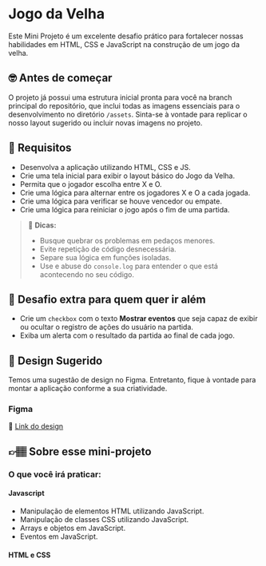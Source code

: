 # Jogo da Velha

Este Mini Projeto é um excelente desafio prático para fortalecer nossas habilidades em HTML, CSS e JavaScript na construção de um jogo da velha.

## 🤓 Antes de começar

O projeto já possui uma estrutura inicial pronta para você na branch principal do repositório, que inclui todas as imagens essenciais para o desenvolvimento no diretório `/assets`. Sinta-se à vontade para replicar o nosso layout sugerido ou incluir novas imagens no projeto.

## 🔨 Requisitos

- Desenvolva a aplicação utilizando HTML, CSS e JS.
- Crie uma tela inicial para exibir o layout básico do Jogo da Velha.
- Permita que o jogador escolha entre X e O.
- Crie uma lógica para alternar entre os jogadores X e O a cada jogada.
- Crie uma lógica para verificar se houve vencedor ou empate.
- Crie uma lógica para reiniciar o jogo após o fim de uma partida.

> 👀 **Dicas:**
> - Busque quebrar os problemas em pedaços menores.
> - Evite repetição de código desnecessária.
> - Separe sua lógica em funções isoladas.
> - Use e abuse do `console.log` para entender o que está acontecendo no seu código.

## 🔨 Desafio extra para quem quer ir além

- Crie um `checkbox` com o texto **Mostrar eventos** que seja capaz de exibir ou ocultar o registro de ações do usuário na partida.
- Exiba um alerta com o resultado da partida ao final de cada jogo.

## 🎨 Design Sugerido

Temos uma sugestão de design no Figma. Entretanto, fique à vontade para montar a aplicação conforme a sua criatividade.

### Figma

🔗 [Link do design]()

## 👉🏽 Sobre esse mini-projeto

### O que você irá praticar:

#### Javascript

- Manipulação de elementos HTML utilizando JavaScript.
- Manipulação de classes CSS utilizando JavaScript.
- Arrays e objetos em JavaScript.
- Eventos em JavaScript.

#### HTML e CSS
